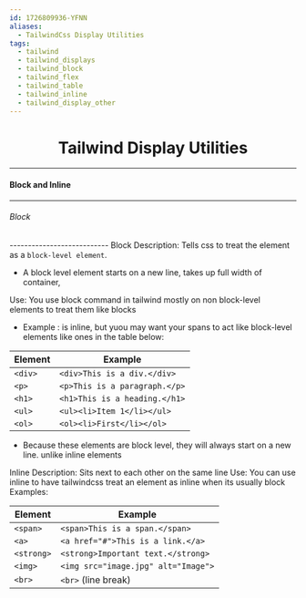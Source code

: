 ```yaml
---
id: 1726809936-YFNN
aliases:
  - TailwindCss Display Utilities
tags:
  - tailwind
  - tailwind_displays
  - tailwind_block
  - tailwind_flex
  - tailwind_table
  - tailwind_inline
  - tailwind_display_other
---
```


<center>
<h1>Tailwind Display Utilities</h1>
</center>



---
#### Block and Inline
---

###### Block
\---------------------------
Block Description:  Tells css to treat the element as a `block-level element`. 
  - A block level element starts on a new line, takes up full width of container,

Use: You use block command in tailwind mostly on non block-level elements to treat them like blocks
  - Example : <span></span> is inline, but yuou may want your spans to act like block-level elements
    like ones in the table below:

| Element   | Example                        |
|-----------|--------------------------------|
| `<div>`   | `<div>This is a div.</div>`   |
| `<p>`     | `<p>This is a paragraph.</p>`  |
| `<h1>`    | `<h1>This is a heading.</h1>`  |
| `<ul>`    | `<ul><li>Item 1</li></ul>`     |
| `<ol>`    | `<ol><li>First</li></ol>`      |

- Because these elements are block level, they will always start on a new line. unlike inline elements


Inline Description:  Sits next to each other on the same line
Use: You can use inline to have tailwindcss treat an element as inline when its usually block
Examples:

| Element   | Example                             |
|-----------|-------------------------------------|
| `<span>`  | `<span>This is a span.</span>`      |
| `<a>`     | `<a href="#">This is a link.</a>`   |
| `<strong>`| `<strong>Important text.</strong>`   |
| `<img>`   | `<img src="image.jpg" alt="Image">` |
| `<br>`    | `<br>` (line break)                 |

